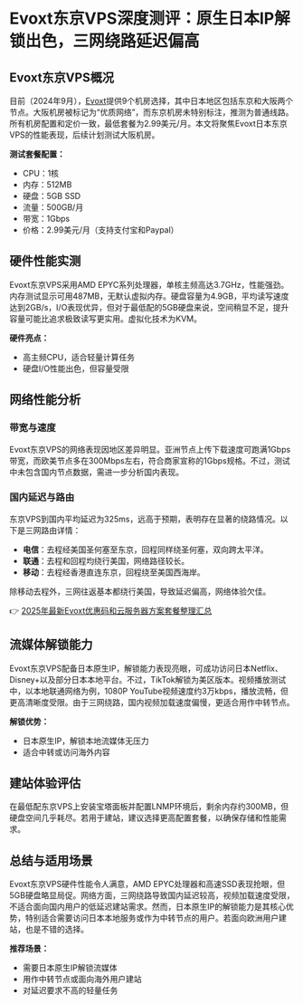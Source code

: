 # Evoxt东京VPS深度测评：原生日本IP解锁出色，三网绕路延迟偏高

## Evoxt东京VPS概况

目前（2024年9月），[Evoxt](https://bit.ly/evoxt)提供9个机房选择，其中日本地区包括东京和大阪两个节点。大阪机房被标记为“优质网络”，而东京机房未特别标注，推测为普通线路。所有机房配置和定价一致，最低套餐为2.99美元/月。本文将聚焦Evoxt日本东京VPS的性能表现，后续计划测试大阪机房。

**测试套餐配置：**  
- CPU：1核  
- 内存：512MB  
- 硬盘：5GB SSD  
- 流量：500GB/月  
- 带宽：1Gbps  
- 价格：2.99美元/月（支持支付宝和Paypal）

## 硬件性能实测

Evoxt东京VPS采用AMD EPYC系列处理器，单核主频高达3.7GHz，性能强劲。内存测试显示可用487MB，无默认虚拟内存。硬盘容量为4.9GB，平均读写速度达到2GB/s，I/O表现优异，但对于最低配的5GB硬盘来说，空间稍显不足，提升容量可能比追求极致读写更实用。虚拟化技术为KVM。

**硬件亮点：**  
- 高主频CPU，适合轻量计算任务  
- 硬盘I/O性能出色，但容量受限  

## 网络性能分析

### 带宽与速度

Evoxt东京VPS的网络表现因地区差异明显。亚洲节点上传下载速度可跑满1Gbps带宽，而欧美节点多在300Mbps左右，符合商家宣称的1Gbps规格。不过，测试中未包含国内节点数据，需进一步分析国内表现。

### 国内延迟与路由

东京VPS到国内平均延迟为325ms，远高于预期，表明存在显著的绕路情况。以下是三网路由详情：  

- **电信**：去程经美国圣何塞至东京，回程同样绕圣何塞，双向跨太平洋。  
- **联通**：去程和回程均绕行美国，网络路径较长。  
- **移动**：去程经香港直连东京，回程绕至美国西海岸。  

除移动去程外，三网往返基本都绕行美国，导致延迟偏高，网络体验欠佳。

👉 [2025年最新Evoxt优惠码和云服务器方案套餐整理汇总](https://bit.ly/evoxt)

## 流媒体解锁能力

Evoxt东京VPS配备日本原生IP，解锁能力表现亮眼，可成功访问日本Netflix、Disney+以及部分日本本地平台。不过，TikTok解锁为美区版本。视频播放测试中，以本地联通网络为例，1080P YouTube视频速度约3万kbps，播放流畅，但更高清晰度受限。由于三网绕路，国内视频加载速度偏慢，更适合用作中转节点。

**解锁优势：**  
- 日本原生IP，解锁本地流媒体无压力  
- 适合中转或访问海外内容  

## 建站体验评估

在最低配东京VPS上安装宝塔面板并配置LNMP环境后，剩余内存约300MB，但硬盘空间几乎耗尽。若用于建站，建议选择更高配置套餐，以确保存储和性能需求。

## 总结与适用场景

Evoxt东京VPS硬件性能令人满意，AMD EPYC处理器和高速SSD表现抢眼，但5GB硬盘略显局促。网络方面，三网绕路导致国内延迟较高，视频加载速度受限，不适合面向国内用户的低延迟建站需求。然而，日本原生IP的解锁能力是其核心优势，特别适合需要访问日本本地服务或作为中转节点的用户。若面向欧洲用户建站，也是不错的选择。

**推荐场景：**  
- 需要日本原生IP解锁流媒体  
- 用作中转节点或面向海外用户建站  
- 对延迟要求不高的轻量任务
